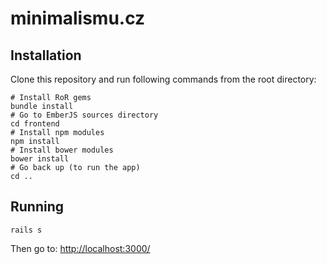 # minimalismu.cz

## Installation

Clone this repository and run following commands from the root directory:

```
# Install RoR gems
bundle install
# Go to EmberJS sources directory
cd frontend
# Install npm modules
npm install
# Install bower modules
bower install
# Go back up (to run the app)
cd ..
```

## Running

```
rails s
```

Then go to: [http://localhost:3000/](http://localhost:3000/)

